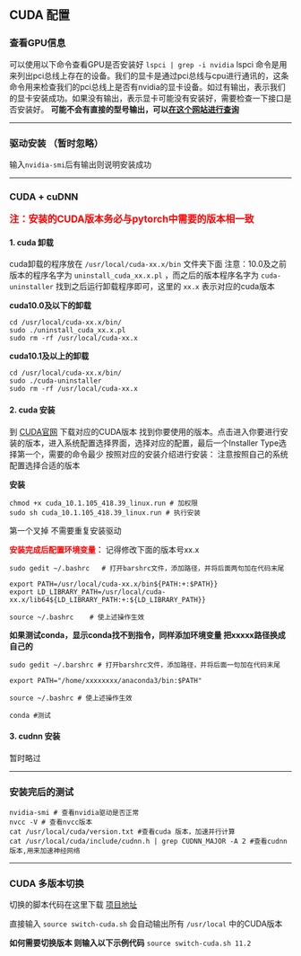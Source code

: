 ## CUDA 配置

### 查看GPU信息
可以使用以下命令查看GPU是否安装好
`lspci | grep -i nvidia`
lspci 命令是用来列出pci总线上存在的设备。我们的显卡是通过pci总线与cpu进行通讯的，这条命令用来检查我们的pci总线上是否有nvidia的显卡设备。如过有输出，表示我们的显卡安装成功。如果没有输出，表示显卡可能没有安装好，需要检查一下接口是否安装好。
__可能不会有直接的型号输出，可以[在这个网站进行查询](https://admin.pci-ids.ucw.cz/mods/PC/10de?action=help?help=pci)__

***
### 驱动安装 （暂时忽略）

输入`nvidia-smi`后有输出则说明安装成功

***
### CUDA + cuDNN
<span style="font-size: 17px; color: red;font-weight: bold;">注：安装的CUDA版本务必与pytorch中需要的版本相一致</span> 



#### 1. cuda 卸载 
cuda卸载的程序放在 `/usr/local/cuda-xx.x/bin` 文件夹下面
注意：10.0及之前版本的程序名字为 `uninstall_cuda_xx.x.pl` ，而之后的版本程序名字为 `cuda-uninstaller`
找到之后运行卸载程序即可，这里的 `xx.x` 表示对应的cuda版本

__cuda10.0及以下的卸载__
```shell
cd /usr/local/cuda-xx.x/bin/
sudo ./uninstall_cuda_xx.x.pl
sudo rm -rf /usr/local/cuda-xx.x
```

__cuda10.1及以上的卸载__

```shell
cd /usr/local/cuda-xx.x/bin/
sudo ./cuda-uninstaller
sudo rm -rf /usr/local/cuda-xx.x
```
#### 2. cuda 安装
到 [CUDA官网](https://developer.nvidia.com/cuda-toolkit-archive) 下载对应的CUDA版本
找到你要使用的版本。点击进入你要进行安装的版本，进入系统配置选择界面，选择对应的配置，最后一个Installer Type选择第一个，需要的命令最少
按照对应的安装介绍进行安装：
注意按照自己的系统配置选择合适的版本

__安装__
```shell
chmod +x cuda_10.1.105_418.39_linux.run # 加权限
sudo sh cuda_10.1.105_418.39_linux.run # 执行安装
```
第一个叉掉 不需要重复安装驱动

<span style="color: red;font-weight: bold;">安装完成后配置环境变量：</span> 
记得修改下面的版本号xx.x

```shell
sudo gedit ~/.bashrc   # 打开barshrc文件，添加路径，并将后面两句加在代码末尾

export PATH=/usr/local/cuda-xx.x/bin${PATH:+:$PATH}}
export LD_LIBRARY_PATH=/usr/local/cuda-xx.x/lib64${LD_LIBRARY_PATH:+:${LD_LIBRARY_PATH}}

source ~/.bashrc    # 使上述操作生效
```

__如果测试conda，显示conda找不到指令，同样添加环境变量 把xxxxx路径换成自己的__
```shell
sudo gedit ~/.barshrc # 打开barshrc文件，添加路径，并将后面一句加在代码末尾

export PATH="/home/xxxxxxxx/anaconda3/bin:$PATH"

source ~/.bashrc # 使上述操作生效

conda #测试
```

#### 3. cudnn 安装
暂时略过


***
### 安装完后的测试
```shell
nvidia-smi # 查看nvidia驱动是否正常
nvcc -V # 查看nvcc版本
cat /usr/local/cuda/version.txt #查看cuda 版本，加速并行计算
cat /usr/local/cuda/include/cudnn.h | grep CUDNN_MAJOR -A 2 #查看cudnn 版本,用来加速神经网络
```



***
### CUDA 多版本切换

切换的脚本代码在这里下载 [项目地址](https://github.com/phohenecker/switch-cuda)

直接输入 `source switch-cuda.sh` 会自动输出所有 `/usr/local` 中的CUDA版本

__如何需要切换版本 则输入以下示例代码__
`source switch-cuda.sh 11.2`
